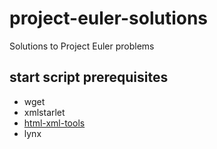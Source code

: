 # project-euler-solutions
Solutions to Project Euler problems

## start script prerequisites
  - wget
  - xmlstarlet
  - [html-xml-tools](http://www.w3.org/Tools/HTML-XML-utils/)
  - lynx
